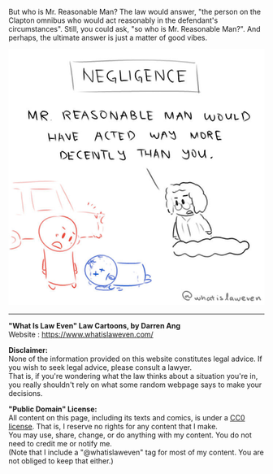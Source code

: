 But who is Mr. Reasonable Man? The law would answer, "the person on the Clapton omnibus who would act reasonably in the defendant's circumstances". Still, you could ask, "so who is Mr. Reasonable Man?". And perhaps, the ultimate answer is just a matter of good vibes.

![](negligence.jpg)

--- 

**"What Is Law Even" Law Cartoons, by Darren Ang**  
Website : <https://www.whatislaweven.com/>

**Disclaimer:**  
None of the information provided on this website constitutes legal advice. If you wish to seek legal advice, please consult a lawyer.  
That is, if you're wondering what the law thinks about a situation you're in, you really shouldn't rely on what some random webpage says to make your decisions.  

**"Public Domain" License:**  
All content on this page, including its texts and comics, is under a [CC0 license](https://creativecommons.org/share-your-work/public-domain/cc0/). That is, I reserve no rights for any content that I make.   
You may use, share, change, or do anything with my content. You do not need to credit me or notify me.  
(Note that I include a "@whatislaweven" tag for most of my content. You are not obliged to keep that either.)   
